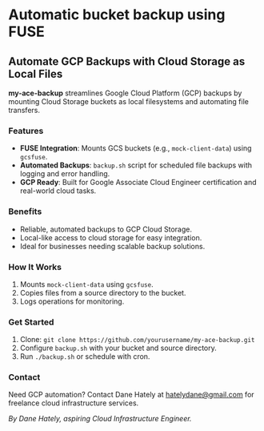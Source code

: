 # Automatic bucket backup using FUSE

## Automate GCP Backups with Cloud Storage as Local Files

**my-ace-backup** streamlines Google Cloud Platform (GCP) backups by mounting Cloud Storage buckets as local filesystems and automating file transfers.

### Features
- **FUSE Integration**: Mounts GCS buckets (e.g., `mock-client-data`) using `gcsfuse`.
- **Automated Backups**: `backup.sh` script for scheduled file backups with logging and error handling.
- **GCP Ready**: Built for Google Associate Cloud Engineer certification and real-world cloud tasks.

### Benefits
- Reliable, automated backups to GCP Cloud Storage.
- Local-like access to cloud storage for easy integration.
- Ideal for businesses needing scalable backup solutions.

### How It Works
1. Mounts `mock-client-data` using `gcsfuse`.
2. Copies files from a source directory to the bucket.
3. Logs operations for monitoring.

### Get Started
1. Clone: `git clone https://github.com/yourusername/my-ace-backup.git`
2. Configure `backup.sh` with your bucket and source directory.
3. Run `./backup.sh` or schedule with cron.

### Contact
Need GCP automation? Contact Dane Hately at hatelydane@gmail.com for freelance cloud infrastructure services.

*By Dane Hately, aspiring Cloud Infrastructure Engineer.*
